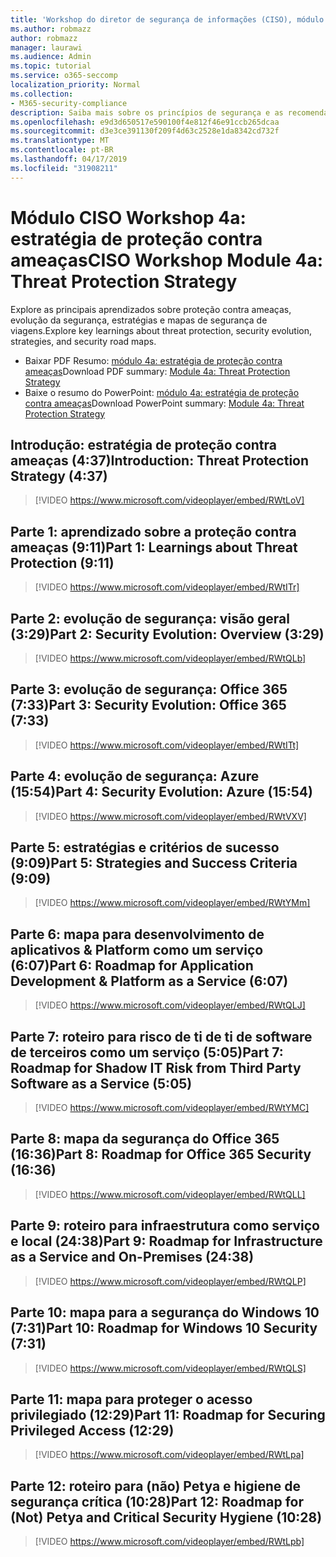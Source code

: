 ```yaml
---
title: 'Workshop do diretor de segurança de informações (CISO), módulo 4a: estratégia de proteção contra ameaças'
ms.author: robmazz
author: robmazz
manager: laurawi
ms.audience: Admin
ms.topic: tutorial
ms.service: o365-seccomp
localization_priority: Normal
ms.collection:
- M365-security-compliance
description: Saiba mais sobre os princípios de segurança e as recomendações para modernização de segurança em sua organização.
ms.openlocfilehash: e9d3d650517e590100f4e812f46e91ccb265dcaa
ms.sourcegitcommit: d3e3ce391130f209f4d63c2528e1da8342cd732f
ms.translationtype: MT
ms.contentlocale: pt-BR
ms.lasthandoff: 04/17/2019
ms.locfileid: "31908211"
---
```

# <a name="ciso-workshop-module-4a-threat-protection-strategy"></a><span data-ttu-id="ef500-103">Módulo CISO Workshop 4a: estratégia de proteção contra ameaças</span><span class="sxs-lookup"><span data-stu-id="ef500-103">CISO Workshop Module 4a: Threat Protection Strategy</span></span>

<span data-ttu-id="ef500-104">Explore as principais aprendizados sobre proteção contra ameaças, evolução da segurança, estratégias e mapas de segurança de viagens.</span><span class="sxs-lookup"><span data-stu-id="ef500-104">Explore key learnings about threat protection, security evolution, strategies, and security road maps.</span></span>

- <span data-ttu-id="ef500-105">Baixar PDF Resumo: [módulo 4a: estratégia de proteção contra ameaças](media/ciso-workshop-4a-threat-protection.pdf)</span><span class="sxs-lookup"><span data-stu-id="ef500-105">Download PDF summary: [Module 4a: Threat Protection Strategy](media/ciso-workshop-4a-threat-protection.pdf)</span></span>
- <span data-ttu-id="ef500-106">Baixe o resumo do PowerPoint: [módulo 4a: estratégia de proteção contra ameaças](https://docs.microsoft.com/office365/securitycompliance/media/ciso-workshop-4a-threat-protection.pptx)</span><span class="sxs-lookup"><span data-stu-id="ef500-106">Download PowerPoint summary: [Module 4a: Threat Protection Strategy](https://docs.microsoft.com/office365/securitycompliance/media/ciso-workshop-4a-threat-protection.pptx)</span></span>

## <a name="introduction-threat-protection-strategy-437"></a><span data-ttu-id="ef500-107">Introdução: estratégia de proteção contra ameaças (4:37)</span><span class="sxs-lookup"><span data-stu-id="ef500-107">Introduction: Threat Protection Strategy (4:37)</span></span>

> [!VIDEO https://www.microsoft.com/videoplayer/embed/RWtLoV]

## <a name="part-1-learnings-about-threat-protection-911"></a><span data-ttu-id="ef500-108">Parte 1: aprendizado sobre a proteção contra ameaças (9:11)</span><span class="sxs-lookup"><span data-stu-id="ef500-108">Part 1: Learnings about Threat Protection (9:11)</span></span>

> [!VIDEO https://www.microsoft.com/videoplayer/embed/RWtITr]

## <a name="part-2-security-evolution-overview-329"></a><span data-ttu-id="ef500-109">Parte 2: evolução de segurança: visão geral (3:29)</span><span class="sxs-lookup"><span data-stu-id="ef500-109">Part 2: Security Evolution: Overview (3:29)</span></span>

> [!VIDEO https://www.microsoft.com/videoplayer/embed/RWtQLb]

## <a name="part-3-security-evolution-office-365-733"></a><span data-ttu-id="ef500-110">Parte 3: evolução de segurança: Office 365 (7:33)</span><span class="sxs-lookup"><span data-stu-id="ef500-110">Part 3: Security Evolution: Office 365 (7:33)</span></span>

> [!VIDEO https://www.microsoft.com/videoplayer/embed/RWtITt]

## <a name="part-4-security-evolution-azure-1554"></a><span data-ttu-id="ef500-111">Parte 4: evolução de segurança: Azure (15:54)</span><span class="sxs-lookup"><span data-stu-id="ef500-111">Part 4: Security Evolution: Azure (15:54)</span></span>

> [!VIDEO https://www.microsoft.com/videoplayer/embed/RWtVXV]

## <a name="part-5-strategies-and-success-criteria-909"></a><span data-ttu-id="ef500-112">Parte 5: estratégias e critérios de sucesso (9:09)</span><span class="sxs-lookup"><span data-stu-id="ef500-112">Part 5: Strategies and Success Criteria (9:09)</span></span>

> [!VIDEO https://www.microsoft.com/videoplayer/embed/RWtYMm]

## <a name="part-6-roadmap-for-application-development--platform-as-a-service-607"></a><span data-ttu-id="ef500-113">Parte 6: mapa para desenvolvimento de aplicativos & Platform como um serviço (6:07)</span><span class="sxs-lookup"><span data-stu-id="ef500-113">Part 6: Roadmap for Application Development & Platform as a Service (6:07)</span></span>

> [!VIDEO https://www.microsoft.com/videoplayer/embed/RWtQLJ]

## <a name="part-7-roadmap-for-shadow-it-risk-from-third-party-software-as-a-service-505"></a><span data-ttu-id="ef500-114">Parte 7: roteiro para risco de ti de ti de software de terceiros como um serviço (5:05)</span><span class="sxs-lookup"><span data-stu-id="ef500-114">Part 7: Roadmap for Shadow IT Risk from Third Party Software as a Service (5:05)</span></span>

> [!VIDEO https://www.microsoft.com/videoplayer/embed/RWtYMC]

## <a name="part-8-roadmap-for-office-365-security-1636"></a><span data-ttu-id="ef500-115">Parte 8: mapa da segurança do Office 365 (16:36)</span><span class="sxs-lookup"><span data-stu-id="ef500-115">Part 8: Roadmap for Office 365 Security (16:36)</span></span>

> [!VIDEO https://www.microsoft.com/videoplayer/embed/RWtQLL]

## <a name="part-9-roadmap-for-infrastructure-as-a-service-and-on-premises-2438"></a><span data-ttu-id="ef500-116">Parte 9: roteiro para infraestrutura como serviço e local (24:38)</span><span class="sxs-lookup"><span data-stu-id="ef500-116">Part 9: Roadmap for Infrastructure as a Service and On-Premises (24:38)</span></span>

> [!VIDEO https://www.microsoft.com/videoplayer/embed/RWtQLP]

## <a name="part-10-roadmap-for-windows-10-security-731"></a><span data-ttu-id="ef500-117">Parte 10: mapa para a segurança do Windows 10 (7:31)</span><span class="sxs-lookup"><span data-stu-id="ef500-117">Part 10: Roadmap for Windows 10 Security (7:31)</span></span>

> [!VIDEO https://www.microsoft.com/videoplayer/embed/RWtQLS]

## <a name="part-11-roadmap-for-securing-privileged-access-1229"></a><span data-ttu-id="ef500-118">Parte 11: mapa para proteger o acesso privilegiado (12:29)</span><span class="sxs-lookup"><span data-stu-id="ef500-118">Part 11: Roadmap for Securing Privileged Access (12:29)</span></span>

> [!VIDEO https://www.microsoft.com/videoplayer/embed/RWtLpa]

## <a name="part-12-roadmap-for-not-petya-and-critical-security-hygiene-1028"></a><span data-ttu-id="ef500-119">Parte 12: roteiro para (não) Petya e higiene de segurança crítica (10:28)</span><span class="sxs-lookup"><span data-stu-id="ef500-119">Part 12: Roadmap for (Not) Petya and Critical Security Hygiene (10:28)</span></span>

> [!VIDEO https://www.microsoft.com/videoplayer/embed/RWtLpb]